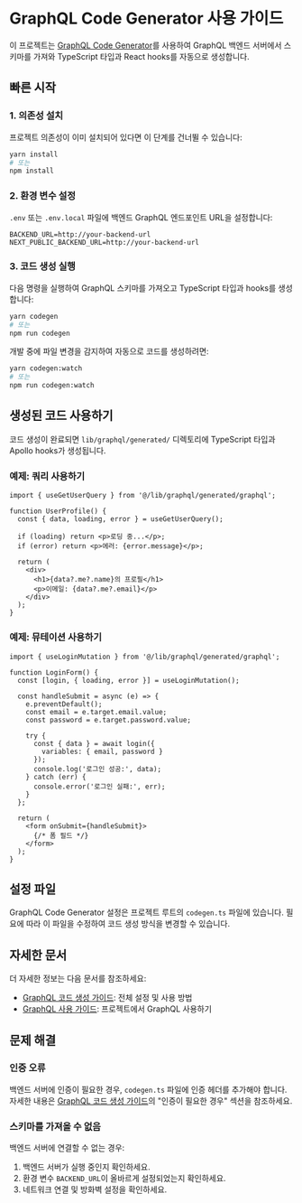 # GraphQL Code Generator 사용 가이드

이 프로젝트는 [GraphQL Code Generator](https://the-guild.dev/graphql/codegen)를 사용하여 GraphQL 백엔드 서버에서 스키마를 가져와 TypeScript 타입과 React hooks를 자동으로 생성합니다.

## 빠른 시작

### 1. 의존성 설치

프로젝트 의존성이 이미 설치되어 있다면 이 단계를 건너뛸 수 있습니다:

```bash
yarn install
# 또는
npm install
```

### 2. 환경 변수 설정

`.env` 또는 `.env.local` 파일에 백엔드 GraphQL 엔드포인트 URL을 설정합니다:

```
BACKEND_URL=http://your-backend-url
NEXT_PUBLIC_BACKEND_URL=http://your-backend-url
```

### 3. 코드 생성 실행

다음 명령을 실행하여 GraphQL 스키마를 가져오고 TypeScript 타입과 hooks를 생성합니다:

```bash
yarn codegen
# 또는
npm run codegen
```

개발 중에 파일 변경을 감지하여 자동으로 코드를 생성하려면:

```bash
yarn codegen:watch
# 또는
npm run codegen:watch
```

## 생성된 코드 사용하기

코드 생성이 완료되면 `lib/graphql/generated/` 디렉토리에 TypeScript 타입과 Apollo hooks가 생성됩니다.

### 예제: 쿼리 사용하기

```tsx
import { useGetUserQuery } from '@/lib/graphql/generated/graphql';

function UserProfile() {
  const { data, loading, error } = useGetUserQuery();
  
  if (loading) return <p>로딩 중...</p>;
  if (error) return <p>에러: {error.message}</p>;
  
  return (
    <div>
      <h1>{data?.me?.name}의 프로필</h1>
      <p>이메일: {data?.me?.email}</p>
    </div>
  );
}
```

### 예제: 뮤테이션 사용하기

```tsx
import { useLoginMutation } from '@/lib/graphql/generated/graphql';

function LoginForm() {
  const [login, { loading, error }] = useLoginMutation();
  
  const handleSubmit = async (e) => {
    e.preventDefault();
    const email = e.target.email.value;
    const password = e.target.password.value;
    
    try {
      const { data } = await login({ 
        variables: { email, password } 
      });
      console.log('로그인 성공:', data);
    } catch (err) {
      console.error('로그인 실패:', err);
    }
  };
  
  return (
    <form onSubmit={handleSubmit}>
      {/* 폼 필드 */}
    </form>
  );
}
```

## 설정 파일

GraphQL Code Generator 설정은 프로젝트 루트의 `codegen.ts` 파일에 있습니다. 필요에 따라 이 파일을 수정하여 코드 생성 방식을 변경할 수 있습니다.

## 자세한 문서

더 자세한 정보는 다음 문서를 참조하세요:

- [GraphQL 코드 생성 가이드](./docs/graphql-code-generation.md): 전체 설정 및 사용 방법
- [GraphQL 사용 가이드](./docs/graphql-usage.md): 프로젝트에서 GraphQL 사용하기

## 문제 해결

### 인증 오류

백엔드 서버에 인증이 필요한 경우, `codegen.ts` 파일에 인증 헤더를 추가해야 합니다. 자세한 내용은 [GraphQL 코드 생성 가이드](./docs/graphql-code-generation.md)의 "인증이 필요한 경우" 섹션을 참조하세요.

### 스키마를 가져올 수 없음

백엔드 서버에 연결할 수 없는 경우:

1. 백엔드 서버가 실행 중인지 확인하세요.
2. 환경 변수 `BACKEND_URL`이 올바르게 설정되었는지 확인하세요.
3. 네트워크 연결 및 방화벽 설정을 확인하세요.